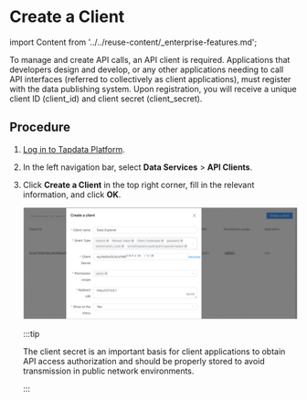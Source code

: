 # Create a Client
import Content from '../../reuse-content/_enterprise-features.md';

<Content />

To manage and create API calls, an API client is required. Applications that developers design and develop, or any other applications needing to call API interfaces (referred to collectively as client applications), must register with the data publishing system. Upon registration, you will receive a unique client ID (client_id) and client secret (client_secret).

## Procedure

1. [Log in to Tapdata Platform](../log-in.md).

2. In the left navigation bar, select **Data Services** > **API Clients**.

3. Click **Create a Client** in the top right corner, fill in the relevant information, and click **OK**.

   ![](../../images/create_api_client.png)

   :::tip

   The client secret is an important basis for client applications to obtain API access authorization and should be properly stored to avoid transmission in public network environments.

   :::
